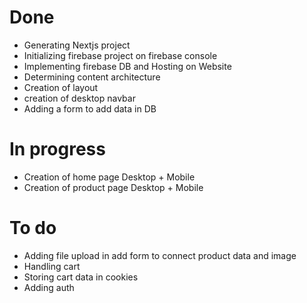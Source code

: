 # Done
* Generating Nextjs project
* Initializing firebase project on firebase console
* Implementing firebase DB and Hosting on Website
* Determining content architecture
* Creation of layout
* creation of desktop navbar
* Adding a form to add data in DB

# In progress
* Creation of home page Desktop + Mobile
* Creation of product page Desktop + Mobile

# To do
* Adding file upload in add form to connect product data and image
* Handling cart
* Storing cart data in cookies
* Adding auth